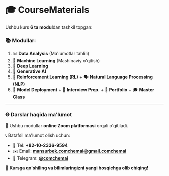 # 🎓 CourseMaterials  
Ushbu kurs **6 ta modul**dan tashkil topgan:  

### 📚 Modullar:  
1. 📊 **Data Analysis** (Ma'lumotlar tahlili)  
2. 🤖 **Machine Learning** (Mashinaviy o'qitish)  
3. 🧠 **Deep Learning**  
4. 🌟 **Generative AI**  
5. 🎯 **Reinforcement Learning (RL)** + 🗣️ **Natural Language Processing (NLP)**  
6. 🚀 **Model Deployment** + 💼 **Interview Prep.** + 🌟 **Portfolio** + 🎓 **Master Class**  

---

### 🌐 **Darslar haqida ma'lumot**  
📌 Ushbu modullar **online Zoom platformasi** orqali o'qitiladi.  

📞 Batafsil ma'lumot olish uchun:  
- 📱 Tel: **+82-10-2336-9594**  
- ✉️ Email: **mansurbek.comchemai@gmail.comchemai**  
- 💬 Telegram: **[@comchemai](https://t.me/comchemai)**  

🚀 **Kursga qo'shiling va bilimlaringizni yangi bosqichga olib chiqing!**
